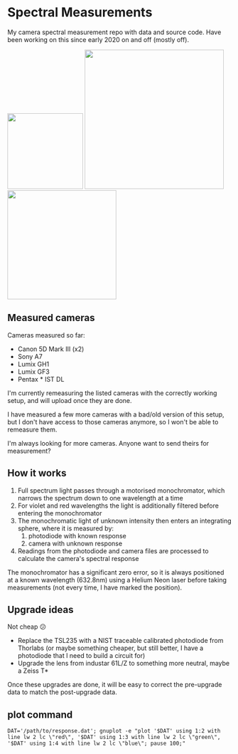 # Spectral Measurements

My camera spectral measurement repo with data and source code. Have been working on this since early 2020 on and off (mostly off).

<img src="https://user-images.githubusercontent.com/23642861/144692391-57ce9639-8922-4689-961b-6ae15a40ab84.jpg" width="170"> <img src="https://user-images.githubusercontent.com/23642861/144686777-f576c793-c779-4354-8aaf-614a1862b31c.jpg" width="313"> <img src="https://user-images.githubusercontent.com/23642861/146589733-3cd6d355-fbcd-4ee3-8e5e-60af4300f4f6.png" width="245">

## Measured cameras

Cameras measured so far:

- Canon 5D Mark III (x2)
- Sony A7
- Lumix GH1
- Lumix GF3
- Pentax * IST DL

I'm currently remeasuring the listed cameras with the correctly working setup, and will upload once they are done.

I have measured a few more cameras with a bad/old version of this setup, but I don't have access to those cameras anymore, so I won't be able to remeasure them.

I'm always looking for more cameras. Anyone want to send theirs for measurement?

## How it works

1. Full spectrum light passes through a motorised monochromator, which narrows the spectrum down to one wavelength at a time
2. For violet and red wavelengths the light is additionally filtered before entering the monochromator
3. The monochromatic light of unknown intensity then enters an integrating sphere, where it is measured by:
    1. photodiode with known response
    2. camera with unknown response
4. Readings from the photodiode and camera files are processed to calculate the camera's spectral response

The monochromator has a significant zero error, so it is always positioned at a known wavelength (632.8nm) using a Helium Neon laser before taking measurements (not every time, I have marked the position).

## Upgrade ideas

Not cheap 😕

- Replace the TSL235 with a NIST traceable calibrated photodiode from Thorlabs (or maybe something cheaper, but still better, I have a photodiode that I need to build a circuit for)
- Upgrade the lens from industar 61L/Z to something more neutral, maybe a Zeiss T*

Once these upgrades are done, it will be easy to correct the pre-upgrade data to match the post-upgrade data.


## plot command

```
DAT='/path/to/response.dat'; gnuplot -e "plot '$DAT' using 1:2 with line lw 2 lc \"red\", '$DAT' using 1:3 with line lw 2 lc \"green\", '$DAT' using 1:4 with line lw 2 lc \"blue\"; pause 100;"
```